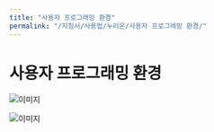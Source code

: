 ```yaml
---
title: "사용자 프로그래밍 환경"
permalink: "/지침서/사용법/누리온/사용자 프로그래밍 환경/"
---
```


# 사용자 프로그래밍 환경

![이미지](/ksc2/images/figure-1.png)

![이미지](/ksc2/images/46cGZjtaR1zSlum.png)
